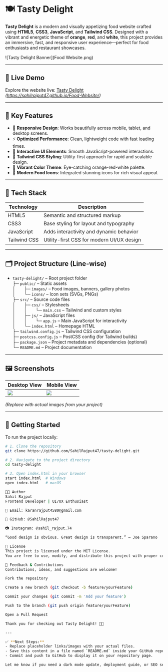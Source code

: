 # 🍽️ Tasty Delight

**Tasty Delight** is a modern and visually appetizing food website crafted using **HTML5**, **CSS3**, **JavaScript**, and **Tailwind CSS**. Designed with a vibrant and energetic theme of **orange**, **red**, and **white**, this project provides an immersive, fast, and responsive user experience—perfect for food enthusiasts and restaurant showcases.

![Tasty Delight Banner](Food Website.png) <!-- Optional: replace with your actual image -->

---

## 🚀 Live Demo

Explore the website live: [Tasty Delight](#)  
_(https://sahilrajput47.github.io/Food-Website/)_

---

## 🎯 Key Features

- 📱 **Responsive Design**: Works beautifully across mobile, tablet, and desktop screens.
- ⚡ **Optimized Performance**: Clean, lightweight code with fast loading times.
- 🧩 **Interactive UI Elements**: Smooth JavaScript-powered interactions.
- 🎨 **Tailwind CSS Styling**: Utility-first approach for rapid and scalable design.
- 🍊 **Vibrant Color Theme**: Eye-catching orange-red-white palette.
- 🍴 **Modern Food Icons**: Integrated stunning icons for rich visual appeal.

---

## 🧰 Tech Stack

| Technology     | Description                                  |
|----------------|----------------------------------------------|
| HTML5          | Semantic and structured markup               |
| CSS3           | Base styling for layout and typography       |
| JavaScript     | Adds interactivity and dynamic behavior      |
| Tailwind CSS   | Utility-first CSS for modern UI/UX design    |

---

## 🗂️ Project Structure (Line-wise)

- `tasty-delight/` – Root project folder  
  ├─ `public/` – Static assets  
  │  ├─ `images/` – Food images, banners, gallery photos  
  │  └─ `icons/` – Icon sets (SVGs, PNGs)  
  ├─ `src/` – Source code files  
  │  ├─ `css/` – Stylesheets  
  │  │  └─ `main.css` – Tailwind and custom styles  
  │  ├─ `js/` – JavaScript files  
  │  │  └─ `app.js` – Main JavaScript for interactivity  
  │  └─ `index.html` – Homepage HTML  
  ├─ `tailwind.config.js` – Tailwind CSS configuration  
  ├─ `postcss.config.js` – PostCSS config (for Tailwind builds)  
  ├─ `package.json` – Project metadata and dependencies (optional)  
  └─ `README.md` – Project documentation


---

## 🖼️ Screenshots

| Desktop View | Mobile View |
|--------------|-------------|
| ![](./assets/images/desktop-view.png) | ![](./assets/images/mobile-view.png) |

_(Replace with actual images from your project)_

---

## 🧪 Getting Started

To run the project locally:

```bash
# 1. Clone the repository
git clone https://github.com/SahilRajput47/tasty-delight.git

# 2. Navigate to the project directory
cd tasty-delight

# 3. Open index.html in your browser
start index.html  # Windows
open index.html   # macOS

👨‍💻 Author
Sahil Rajput
Frontend Developer | UI/UX Enthusiast

📧 Email: karanrajput4580@gmail.com

🐙 GitHub: @SahilRajput47

📷 Instagram: @sahil_rajput.74

“Good design is obvious. Great design is transparent.” – Joe Sparano

📄 License
This project is licensed under the MIT License.
You are free to use, modify, and distribute this project with proper credit.

🙌 Feedback & Contributions
Contributions, ideas, and suggestions are welcome!

Fork the repository

Create a new branch (git checkout -b feature/yourFeature)

Commit your changes (git commit -m 'Add your feature')

Push to the branch (git push origin feature/yourFeature)

Open a Pull Request

Thank you for checking out Tasty Delight! 🍱✨

---

✅ **Next Steps:**
- Replace placeholder links/images with your actual files.
- Save this content in a file named `README.md` inside your GitHub repo folder.
- Commit and push to GitHub to display it on your repository page.

Let me know if you need a dark mode update, deployment guide, or SEO setup!
